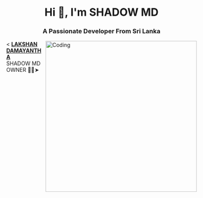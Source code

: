 <h1 align="center">Hi 👋, I'm SHADOW MD</h1>
<h3 align="center">A Passionate Developer From Sri Lanka</h3>
<img align="right" alt="Coding" width="400" src="https://media.tenor.com/rePDfDWO3XoAAAAd/hacking.gif">



< **[LAKSHAN DAMAYANTHA](https://github.com/Shadowteach)**</br>SHADOW MD OWNER 👨‍💻➤
